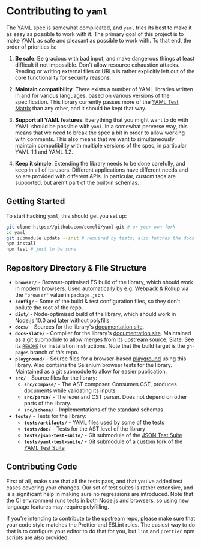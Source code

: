 # Contributing to `yaml`

The YAML spec is somewhat complicated, and `yaml` tries its best to make it as easy as possible to work with it.
The primary goal of this project is to make YAML as safe and pleasant as possible to work with.
To that end, the order of priorities is:

1. **Be safe**.
   Be gracious with bad input, and make dangerous things at least difficult if not impossible.
   Don't allow resource exhaustion attacks.
   Reading or writing external files or URLs is rather explicitly left out of the core functionality for security reasons.

2. **Maintain compatibility**.
   There exists a number of YAML libraries written in and for various languages, based on various versions of the specification.
   This library currently passes more of the [YAML Test Matrix](https://matrix.yaml.io/) than any other, and it should be kept that way.

3. **Support all YAML features**.
   Everything that you might want to do with YAML should be possible with `yaml`.
   In a somewhat perverse way, this means that we need to break the spec a bit in order to allow working with comments.
   This also means that we want to simultaneously maintain compatibility with multiple versions of the spec, in particular YAML 1.1 and YAML 1.2.

4. **Keep it simple**.
   Extending the library needs to be done carefully, and keep in all of its users.
   Different applications have different needs and so are provided with different APIs.
   In particular, custom tags are supported, but aren't part of the built-in schemas.

## Getting Started

To start hacking `yaml`, this should get you set up:

```sh
git clone https://github.com/eemeli/yaml.git # or your own fork
cd yaml
git submodule update --init # required by tests; also fetches the docs & playground
npm install
npm test # just to be sure
```

## Repository Directory & File Structure

- **`browser/`** - Browser-optimised ES build of the library, which should work in modern browsers.
  Used automatically by e.g. Webpack & Rollup via the `"browser"` value in `package.json`.
- **`config/`** - Some of the build & test configuration files, so they don't pollute the root of the repo.
- **`dist/`** - Node-optimised build of the library, which should work in Node.js 10.0 and later without polyfills.
- **`docs/`** - Sources for the library's [documentation site](https://eemeli.org/yaml).
- **`docs-slate/`** - Compiler for the library's [documentation site](https://eemeli.org/yaml).
  Maintained as a git submodule to allow merges from its upstream source, [Slate](https://github.com/slatedocs/slate).
  See its [`README`](./docs-slate/README.md) for installation instructions.
  Note that the build target is the `gh-pages` branch of _this_ repo.
- **`playground/`** - Source files for a browser-based [playground](https://eemeli.org/yaml-playground/) using this library.
  Also contains the Selenium browser tests for the library.
  Maintained as a git submodule to allow for easier publication.
- **`src/`** - Source files for the library:
  - **`src/compose/`** - The AST composer. Consumes CST, produces documents while validating its inputs.
  - **`src/parse/`** - The lexer and CST parser. Does not depend on other parts of the library.
  - **`src/schema/`** - Implementations of the standard schemas
- **`tests/`** - Tests for the library:
  - **`tests/artifacts/`** - YAML files used by some of the tests
  - **`tests/doc/`** - Tests for the AST level of the library
  - **`tests/json-test-suite/`** - Git submodule of the [JSON Test Suite](https://github.com/nst/JSONTestSuite)
  - **`tests/yaml-test-suite/`** - Git submodule of a custom fork of the [YAML Test Suite](https://github.com/yaml/yaml-test-suite)

## Contributing Code

First of all, make sure that all the tests pass, and that you've added test cases covering your changes.
Our set of test suites is rather extensive, and is a significant help in making sure no regressions are introduced.
Note that the CI environment runs tests in both Node.js and browsers, so using new language features may require polyfilling.

If you're intending to contribute to the upstream repo, please make sure that your code style matches the Prettier and ESLint rules.
The easiest way to do that is to configure your editor to do that for you, but `lint` and `prettier` npm scripts are also provided.
